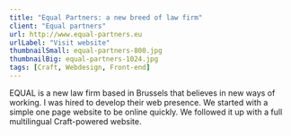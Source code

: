 ```yaml
---
title: "Equal Partners: a new breed of law firm"
client: "Equal partners"
url: http://www.equal-partners.eu
urlLabel: "Visit website"
thumbnailSmall: equal-partners-800.jpg
thumbnailBig: equal-partners-1024.jpg
tags: [Craft, Webdesign, Front-end]
---
```


EQUAL is a new law firm based in Brussels that believes in new ways of working. I was hired to develop their web presence. We started with a simple one page website to be online quickly. We followed it up with a full multilingual Craft-powered website.
